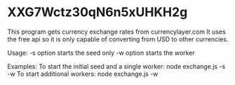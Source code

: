 # XXG7Wctz30qN6n5xUHKH2g
This program gets currency exchange rates from currencylayer.com
It uses the free api so it is only capable of converting from USD to other
currencies.

Usage:
-s option starts the seed only
-w option starts the worker

Examples:
To start the initial seed and a single worker:
node exchange.js -s -w
To start additional workers:
node exchange.js -w
